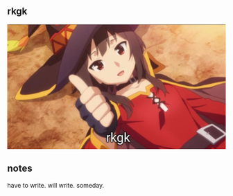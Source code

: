 ## rkgk 
[![kafka](./assets/rkgk.jpg)](https://fly.io/dist-sys/5a/)  

## notes  
have to write. will write. someday. 
